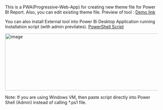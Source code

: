 This is a PWA(Progressive-Web-App) for creating new theme file for Power BI Report. Also, you can edit existing theme file.
Preview of tool : [Demo link](https://apanasara.github.io/PBi_Theme_Tool/)

You can also install External tool into Power Bi Desktop Application running Installation script (with admin previlates).
[PowerShell Script](Script)

<img width="585" height="188" alt="image" src="https://github.com/user-attachments/assets/9b2ed831-bdf9-471d-bf13-d3324c48bea9" />

Note: If you are using Windows VM, then paste script directly into Power Shell (Admin) instead of calling *.ps1 file.
